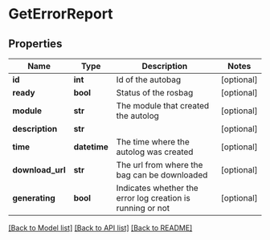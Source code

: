 # GetErrorReport

## Properties
Name | Type | Description | Notes
------------ | ------------- | ------------- | -------------
**id** | **int** | Id of the autobag | [optional] 
**ready** | **bool** | Status of the rosbag | [optional] 
**module** | **str** | The module that created the autolog | [optional] 
**description** | **str** |  | [optional] 
**time** | **datetime** | The time where the autolog was created | [optional] 
**download_url** | **str** | The url from where the bag can be downloaded | [optional] 
**generating** | **bool** | Indicates whether the error log creation is running or not | [optional] 

[[Back to Model list]](../README.md#documentation-for-models) [[Back to API list]](../README.md#documentation-for-api-endpoints) [[Back to README]](../README.md)



